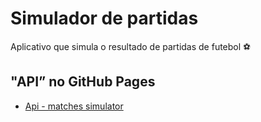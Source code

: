 # Simulador de partidas
Aplicativo que simula o resultado de partidas de futebol :soccer:

## "API” no GitHub Pages
 - [Api - matches simulator](https://github.com/cristovaofabio/matches-simulator-api)
